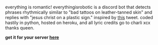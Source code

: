 everything is romantic! everythingisrobotic is a discord bot that detects phrases rhythmically similar to "bad tattoos on leather-tanned skin" and replies with "jesus christ on a plastic sign." inspired by [this](https://x.com/blizzy_mcguire/status/1813231341955059973) tweet. coded hastily in python, hosted on heroku, and all lyric credits go to charli xcx thanks queen. 

**get it for your server [here](https://tinyurl.com/everythingisrobotic)**
